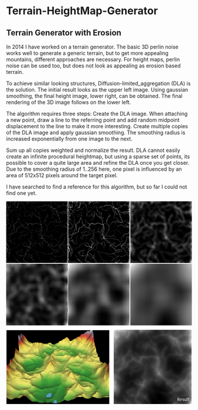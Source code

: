 # Terrain-HeightMap-Generator
## Terrain Generator with Erosion

In 2014 I have worked on a terrain generator. The basic 3D perlin noise works well to generate a generic terrain, but to get more appealing mountains, different approaches are necessary. For height maps, perlin noise can be used too, but does not look as appealing as erosion based terrain.

To achieve similar looking structures, Diffusion-limited_aggregation (DLA) is the solution. The initial result looks as the upper left image. Using gaussian smoothing, the final height image, lower right, can be obtained. The final rendering of the 3D image follows on the lower left.

The algorithm requires three steps:
Create the DLA image. When attaching a new point, draw a line to the referring point and add random midpoint displacement to the line to make it more interesting.
Create multiple copies of the DLA image and apply gaussian smoothing. The smoothing radius is increased exponentially from one image to the next.

Sum up all copies weighted and normalize the result.
DLA cannot easily create an infinite procedural heightmap, but using a sparse set of points, its possible to cover a quite large area and refine the DLA once you get closer. Due to the smoothing radius of 1..256 here, one pixel is influenced by an area of 512x512 pixels around the target pixel.

I have searched to find a reference for this algorithm, but so far I could not find one yet.

![Sample](https://github.com/sp4cerat/Terrain-HeightMap-Generator/blob/master/data/title.png?raw=true)
